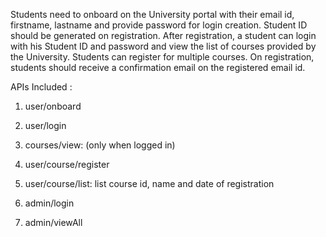 
Students need to onboard on the University portal with their email id, firstname, lastname and provide password for login creation. Student ID should be generated on registration. After registration, a student can login with his Student ID and password and view the  list of courses provided by the University. Students can register for multiple courses. 
On registration, students should receive a confirmation email on the registered email id.






APIs Included :


1. user/onboard

2. user/login

3. courses/view: (only when logged in)

4. user/course/register 

5. user/course/list: list course id, name and date of registration

6. admin/login

7. admin/viewAll

